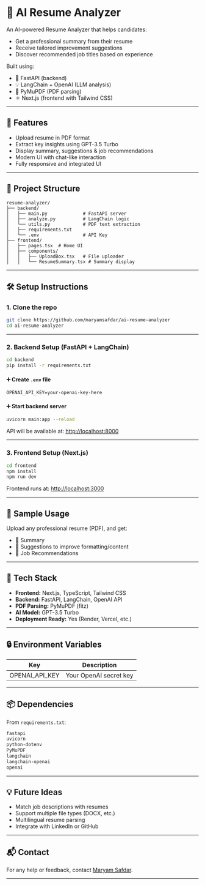 
# 🤖 AI Resume Analyzer

An AI-powered Resume Analyzer that helps candidates:
- Get a professional summary from their resume
- Receive tailored improvement suggestions
- Discover recommended job titles based on experience

Built using:
- 🐍 FastAPI (backend)
- 💡 LangChain + OpenAI (LLM analysis)
- 📄 PyMuPDF (PDF parsing)
- ⚛️ Next.js (frontend with Tailwind CSS)

---

## 🧠 Features

- Upload resume in PDF format
- Extract key insights using GPT-3.5 Turbo
- Display summary, suggestions & job recommendations
- Modern UI with chat-like interaction
- Fully responsive and integrated UI

---

## 🚀 Project Structure

```
resume-analyzer/
├── backend/
│   ├── main.py             # FastAPI server
│   ├── analyze.py          # LangChain logic
│   └── utils.py            # PDF text extraction
│   ├── requirements.txt        
│   └── .env                # API Key
├── frontend/
│   ├── pages.tsx  # Home UI
│   ├── components/
│   │   ├── UploadBox.tsx   # File uploader
│   │   └── ResumeSummary.tsx # Summary display

```

---

## 🛠️ Setup Instructions

### 1. Clone the repo

```bash
git clone https://github.com/maryamsafdar/ai-resume-analyzer
cd ai-resume-analyzer
```

---

### 2. Backend Setup (FastAPI + LangChain)

```bash
cd backend
pip install -r requirements.txt
```

#### ➕ Create `.env` file

```env
OPENAI_API_KEY=your-openai-key-here
```

#### ➕ Start backend server

```bash
uvicorn main:app --reload
```

API will be available at: [http://localhost:8000](http://localhost:8000)

---

### 3. Frontend Setup (Next.js)

```bash
cd frontend
npm install
npm run dev
```

Frontend runs at: [http://localhost:3000](http://localhost:3000)

---

## 🧪 Sample Usage

Upload any professional resume (PDF), and get:

- 📝 Summary  
- 🔧 Suggestions to improve formatting/content  
- 🎯 Job Recommendations  

---

## 🧰 Tech Stack

- **Frontend:** Next.js, TypeScript, Tailwind CSS  
- **Backend:** FastAPI, LangChain, OpenAI API  
- **PDF Parsing:** PyMuPDF (fitz)  
- **AI Model:** GPT-3.5 Turbo  
- **Deployment Ready:** Yes (Render, Vercel, etc.)

---

## 🔒 Environment Variables

| Key             | Description           |
|----------------|-----------------------|
| OPENAI_API_KEY | Your OpenAI secret key|

---

## 📦 Dependencies

From `requirements.txt`:

```txt
fastapi
uvicorn
python-dotenv
PyMuPDF
langchain
langchain-openai
openai
```

---

## 💡 Future Ideas

- Match job descriptions with resumes
- Support multiple file types (DOCX, etc.)
- Multilingual resume parsing
- Integrate with LinkedIn or GitHub

---

## 📬 Contact

For any help or feedback, contact [Maryam Safdar](mailto:maryamsafdar453@gmail.com).

---

